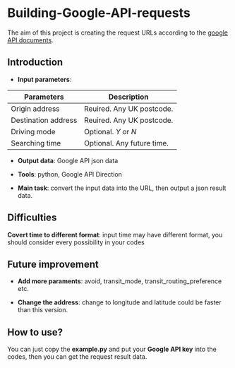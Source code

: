# Building-Google-API-requests

The aim of this project is creating the request URLs according to the [google API documents](https://developers.google.com/maps/documentation/directions/get-directions).

## Introduction

- **Input parameters**: 

| Parameters | Description |
| ----------- | ----------- |
| Origin address | Reuired. Any UK postcode. |
| Destination address | Reuired. Any UK postcode. |
| Driving mode | Optional. *Y* or *N* |
| Searching time | Optional. Any future time. |

- **Output data**: Google API json data

- **Tools**:  python, Google API Direction

- **Main task**:  convert the input data into the URL, then output a json result data.

## Difficulties

**Covert time to different format**: input time may have different format, you should consider every possibility in your codes

## Future improvement 

- **Add more paraments**: avoid, transit_mode, transit_routing_preference etc.
  
- **Change the address**: change to longitude and latitude could be faster than this version.

## How to use?

You can just copy the **example.py** and put your **Google API key** into the codes, then you can get the request result data.